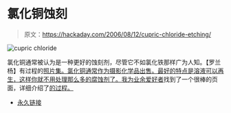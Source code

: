 # 氯化铜蚀刻

> 原文：<https://hackaday.com/2006/08/12/cupric-chloride-etching/>

![cupric chloride](img/f79beb2415349f6fd99570641512e1a6.png)

氯化铜通常被认为是一种更好的蚀刻剂，尽管它不如氯化铁那样广为人知。【罗兰杨】有过程的[照片集。氯化铜通常作为摄影化学品出售。最好的特点是溶液可以再生，这样你就不用处理那么多的腐蚀剂了。我为业余爱好者](http://www.techfreakz.org/cucl2/)找到了一个很棒的页面，详细介绍了[的过程。](http://members.optusnet.com.au/%7Eeseychell/PCB/etching_CuCl/index.html)

*   [永久链接](http://www.techfreakz.org/cucl2/)